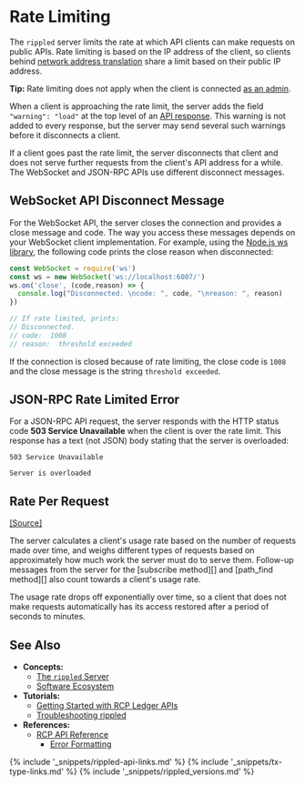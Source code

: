 # Rate Limiting

The `rippled` server limits the rate at which API clients can make requests on public APIs. Rate limiting is based on the IP address of the client, so clients behind [network address translation](https://en.wikipedia.org/wiki/Network_address_translation) share a limit based on their public IP address.

**Tip:** Rate limiting does not apply when the client is connected [as an admin](get-started-with-the-rippled-api.html#admin-access).

When a client is approaching the rate limit, the server adds the field `"warning": "load"` at the top level of an [API response](response-formatting.html). This warning is not added to every response, but the server may send several such warnings before it disconnects a client.

If a client goes past the rate limit, the server disconnects that client and does not serve further requests from the client's API address for a while. The WebSocket and JSON-RPC APIs use different disconnect messages.

## WebSocket API Disconnect Message

For the WebSocket API, the server closes the connection and provides a close message and code. The way you access these messages depends on your WebSocket client implementation. For example, using the [Node.js ws library](https://github.com/websockets/ws), the following code prints the close reason when disconnected:

```js
const WebSocket = require('ws')
const ws = new WebSocket('ws://localhost:6007/')
ws.on('close', (code,reason) => {
  console.log("Disconnected. \ncode: ", code, "\nreason: ", reason)
})

// If rate limited, prints:
// Disconnected.
// code:  1008
// reason:  threshold exceeded
```

If the connection is closed because of rate limiting, the close code is `1008` and the close message is the string `threshold exceeded`.

## JSON-RPC Rate Limited Error

For a JSON-RPC API request, the server responds with the HTTP status code **503 Service Unavailable** when the client is over the rate limit. This response has a text (not JSON) body stating that the server is overloaded:

```text
503 Service Unavailable

Server is overloaded
```

## Rate Per Request
[[Source]](https://github.com/ripple/rippled/blob/master/src/ripple/resource/Fees.h "Source")

The server calculates a client's usage rate based on the number of requests made over time, and weighs different types of requests based on approximately how much work the server must do to serve them. Follow-up messages from the server for the [subscribe method][] and [path_find method][] also count towards a client's usage rate.

The usage rate drops off exponentially over time, so a client that does not make requests automatically has its access restored after a period of seconds to minutes.

## See Also

- **Concepts:**
    - [The `rippled` Server](the-rippled-server.html)
    - [Software Ecosystem](software-ecosystem.html)
- **Tutorials:**
    - [Getting Started with RCP Ledger APIs](get-started-with-the-rippled-api.html)
    - [Troubleshooting rippled](troubleshoot-the-rippled-server.html)
- **References:**
    - [RCP API Reference](rippled-api.html)
        - [Error Formatting](error-formatting.html)

<!--{# common link defs #}-->
{% include '_snippets/rippled-api-links.md' %}
{% include '_snippets/tx-type-links.md' %}
{% include '_snippets/rippled_versions.md' %}
